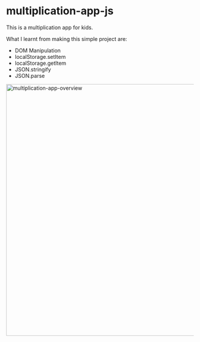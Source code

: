# multiplication-app-js

This is a multiplication app for kids.

What I learnt from making this simple project are:
- DOM Manipulation
- localStorage.setItem
- localStorage.getItem
- JSON.stringify
- JSON.parse

<img width="677" alt="multiplication-app-overview" src="https://user-images.githubusercontent.com/75957784/199813270-393cbc14-3eed-42b8-90c2-a32099d19a27.png">
